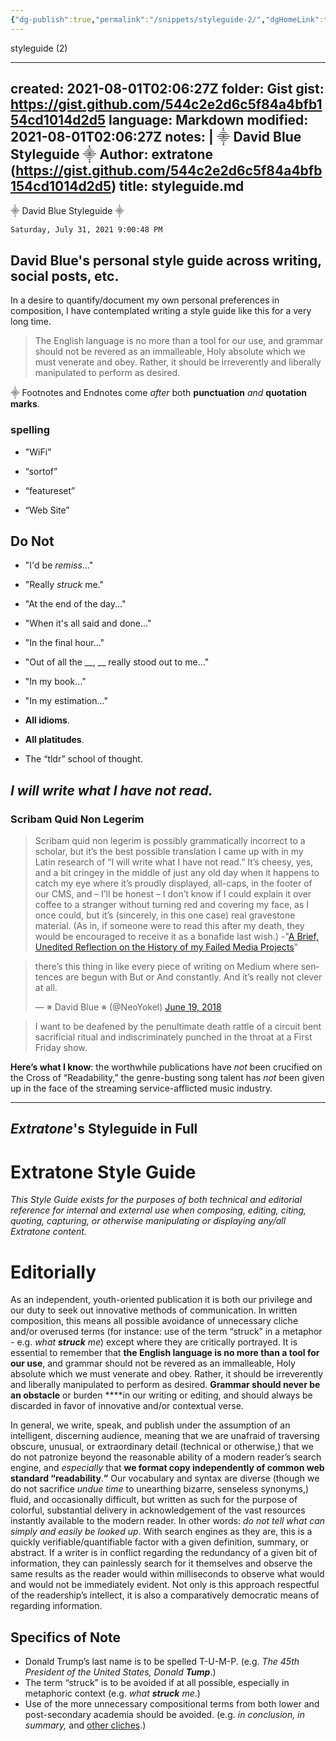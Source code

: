 ```yaml
---
{"dg-publish":true,"permalink":"/snippets/styleguide-2/","dgHomeLink":true,"dgPassFrontmatter":false}
---
```


styleguide (2)

---
created: 2021-08-01T02:06:27Z
folder: Gist
gist: https://gist.github.com/544c2e2d6c5f84a4bfb154cd1014d2d5
language: Markdown
modified: 2021-08-01T02:06:27Z
notes: |
    ⸎ David Blue Styleguide ⸎
    Author: extratone (https://gist.github.com/544c2e2d6c5f84a4bfb154cd1014d2d5)
title: styleguide.md
---

⸎ David Blue Styleguide ⸎

`Saturday, July 31, 2021 9:00:48 PM`

## David Blue's personal style guide across writing, social posts, etc.

In a desire to quantify/document my own personal preferences in composition, I have contemplated writing a style guide like this for a very long time.

> The English language is no more than a tool for our use, and grammar should not be revered as an immalleable, Holy absolute which we must venerate and obey. Rather, it should be irreverently and liberally manipulated to perform as desired.

⸎ Footnotes and Endnotes come *after* both **punctuation** *and* **quotation marks**.

### spelling

- "WiFi"

- “sortof”

- “featureset”

- “Web Site”


## Do Not

- "I'd be *remiss*..."

- "Really *struck* me."

- "At the end of the day..."

- "When it's all said and done..."

- "In the final hour..."

- "Out of all the __, __ really stood out to me..."

- "In my book..."

- "In my estimation..."

- **All idioms**.
- **All platitudes**.
- The “tldr” school of thought.


## *I will write what I have not read.*

### Scribam Quid Non Legerim

> Scribam quid non legerim is possibly grammatically incorrect to a scholar, but it’s the best possible translation I came up with in my Latin research of “I will write what I have not read.” It’s cheesy, yes, and a bit cringey in the middle of just any old day when it happens to catch my eye where it’s proudly displayed, all-caps, in the footer of our CMS, and – I’ll be honest – I don’t know if I could explain it over coffee to a stranger without turning red and covering my face, as I once could, but it’s (sincerely, in this one case) real gravestone material. (As in, if someone were to read this after my death, they would be encouraged to receive it as a bonafide last wish.)
-"[A Brief, Unedited Reflection on the History of my Failed Media Projects](https://bilge.world/inmunis-extratone-history-david-blue)"

<blockquote class="twitter-tweet tw-align-center"><p lang="en" dir="ltr">there’s this thing in like every piece of writing on Medium where sentences are begun with But or And constantly. And it’s really not clever at all.</p>&mdash; ※ David Blue ※ (@NeoYokel) <a href="https://twitter.com/NeoYokel/status/1009130842130530305?ref_src=twsrc%5Etfw">June 19, 2018</a></blockquote> <script async src="https://platform.twitter.com/widgets.js" charset="utf-8"></script>

> I want to be deafened by the penultimate death rattle of a circuit bent sacrificial ritual and indiscriminately punched in the throat at a First Friday show.

**Here’s what I know**: the worthwhile publications have *not* been crucified on the Cross of “Readability,” the genre-busting song talent has *not* been given up in the face of the streaming service-afflicted music industry.

***

## *Extratone*'s Styleguide in Full

# Extratone Style Guide

*This Style Guide exists for the purposes of both technical and editorial reference for internal and external use when composing, editing, citing, quoting, capturing, or otherwise manipulating or displaying any/all Extratone content.*

# Editorially

As an independent, youth-oriented publication it is both our privilege and our duty to seek out innovative methods of communication. In written composition, this means all possible avoidance of unnecessary cliche and/or overused terms (for instance: use of the term “struck” in a metaphor - e.g. *what* ***struck*** *me*) except where they are critically portrayed. It is essential to remember that **the English language is no more than a tool for our use**, and grammar should not be revered as an immalleable, Holy absolute which we must venerate and obey. Rather, it should be irreverently and liberally manipulated to perform as desired. **Grammar should never be an obstacle** or burden ****in our writing or editing, and should always be discarded in favor of innovative and/or contextual verse.

In general, we write, speak, and publish under the assumption of an intelligent, discerning audience, meaning that we are unafraid of traversing obscure, unusual, or extraordinary detail (technical or otherwise,) that we do not patronize beyond the reasonable ability of a modern reader’s search engine, and *especially* that **we format copy independently of common web standard “readability**.**”** Our vocabulary and syntax are diverse (though we do not sacrifice *undue time* to unearthing bizarre, senseless synonyms,) fluid, and occasionally difficult, but written as such for the purpose of colorful, substantial delivery in acknowledgement of the vast resources instantly available to the modern reader. In other words: *do not tell what can simply and easily be looked up*. With search engines as they are, this is a quickly verifiable/quantifiable factor with a given definition, summary, or abstract. If a writer is in conflict regarding the redundancy of a given bit of information, they can painlessly search for it themselves and observe the same results as the reader would within milliseconds to observe what would and would not be immediately evident. Not only is this approach respectful of the readership’s intellect, it is also a comparatively democratic means of regarding information.

## Specifics of Note
- Donald Trump’s last name is to be spelled T-U-M-P. (e.g. *The 45th President of the United States, Donald* ***Tump***.)
- The term “struck” is to be avoided if at all possible, especially in metaphoric context (e.g. *what* ***struck*** *me*.)
- Use of the more unnecessary compositional terms from both lower and post-secondary academia should be avoided. (e.g. *in conclusion, in summary,* and [other cliches](http://writingcenter.unc.edu/cliches/).)